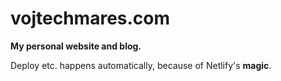 # vojtechmares.com

**My personal website and blog.**

Deploy etc. happens automatically, because of Netlify's **magic**.
